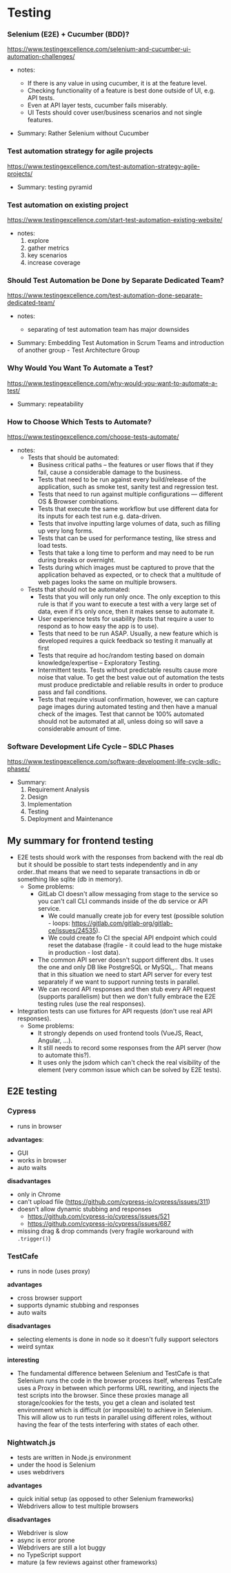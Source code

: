 # Testing

### Selenium (E2E) + Cucumber (BDD)?

https://www.testingexcellence.com/selenium-and-cucumber-ui-automation-challenges/

- notes:

  - If there is any value in using cucumber, it is at the feature level.
  - Checking functionality of a feature is best done outside of UI, e.g. API tests.
  - Even at API layer tests, cucumber fails miserably.
  - UI Tests should cover user/business scenarios and not single features.

- Summary: Rather Selenium without Cucumber

### Test automation strategy for agile projects

https://www.testingexcellence.com/test-automation-strategy-agile-projects/

- Summary: testing pyramid

### Test automation on existing project

https://www.testingexcellence.com/start-test-automation-existing-website/

- notes:
  1. explore
  1. gather metrics
  1. key scenarios
  1. increase coverage

### Should Test Automation be Done by Separate Dedicated Team?

https://www.testingexcellence.com/test-automation-done-separate-dedicated-team/

- notes:

  - separating of test automation team has major downsides

- Summary: Embedding Test Automation in Scrum Teams and introduction of another group - Test Architecture Group

### Why Would You Want To Automate a Test?

https://www.testingexcellence.com/why-would-you-want-to-automate-a-test/

- Summary: repeatability

### How to Choose Which Tests to Automate?

https://www.testingexcellence.com/choose-tests-automate/

- notes:
  - Tests that should be automated:
    - Business critical paths – the features or user flows that if they fail, cause a considerable damage to the business.
    - Tests that need to be run against every build/release of the application, such as smoke test, sanity test and regression test.
    - Tests that need to run against multiple configurations — different OS & Browser combinations.
    - Tests that execute the same workflow but use different data for its inputs for each test run e.g. data-driven.
    - Tests that involve inputting large volumes of data, such as filling up very long forms.
    - Tests that can be used for performance testing, like stress and load tests.
    - Tests that take a long time to perform and may need to be run during breaks or overnight.
    - Tests during which images must be captured to prove that the application behaved as expected, or to check that a multitude of web pages looks the same on multiple browsers.
  - Tests that should not be automated:
    - Tests that you will only run only once. The only exception to this rule is that if you want to execute a test with a very large set of data, even if it’s only once, then it makes sense to automate it.
    - User experience tests for usability (tests that require a user to respond as to how easy the app is to use).
    - Tests that need to be run ASAP. Usually, a new feature which is developed requires a quick feedback so testing it manually at first
    - Tests that require ad hoc/random testing based on domain knowledge/expertise – Exploratory Testing.
    - Intermittent tests. Tests without predictable results cause more noise that value. To get the best value out of automation the tests must produce predictable and reliable results in order to produce pass and fail conditions.
    - Tests that require visual confirmation, however, we can capture page images during automated testing and then have a manual check of the images.
      Test that cannot be 100% automated should not be automated at all, unless doing so will save a considerable amount of time.

### Software Development Life Cycle – SDLC Phases

https://www.testingexcellence.com/software-development-life-cycle-sdlc-phases/

- Summary:
  1. Requirement Analysis
  1. Design
  1. Implementation
  1. Testing
  1. Deployment and Maintenance

## My summary for frontend testing

- E2E tests should work with the responses from backend with the real db but it should be possible to start tests independently and in any order..that means that we need to separate transactions in db or something like sqlite (db in memory).
    - Some problems:
        - GitLab CI doesn't allow messaging from stage to the service so you can't call CLI commands inside of the db service or API service.
            - We could manually create job for every test (possible solution - loops: https://gitlab.com/gitlab-org/gitlab-ce/issues/24535).
            - We could create fo CI the special API endpoint which could reset the database (fragile - it could lead to the huge mistake in production - lost data).
        - The common API server doesn't support different dbs. It uses the one and only DB like PostgreSQL or MySQL,.. That means that in this situation we need to start API server for every test separately if we want to support running tests in parallel.
        - We can record API responses and then stub every API request (supports parallelism) but then we don't fully embrace the E2E testing rules (use the real responses).
- Integration tests can use fixtures for API requests (don't use real API responses).
    - Some problems:
        - It strongly depends on used frontend tools (VueJS, React, Angular, ...).
        - It still needs to record some responses from the API server (how to automate this?).
        - It uses only the jsdom which can't check the real visibility of the element (very common issue which can be solved by E2E tests).

## E2E testing

### Cypress

- runs in browser

**advantages**:

- GUI
- works in browser
- auto waits

**disadvantages**

- only in Chrome
- can't upload file (https://github.com/cypress-io/cypress/issues/311)
- doesn't allow dynamic stubbing and responses
    - https://github.com/cypress-io/cypress/issues/521
    - https://github.com/cypress-io/cypress/issues/687
- missing drag & drop commands (very fragile workaround with `.trigger()`)

### TestCafe

- runs in node (uses proxy)

**advantages**

- cross browser support
- supports dynamic stubbing and responses
- auto waits

**disadvantages**

- selecting elements is done in node so it doesn't fully support selectors
- weird syntax

**interesting**

-  The fundamental difference between Selenium and TestCafe is that Selenium runs the code in the browser process itself, whereas TestCafe uses a Proxy in between which performs URL rewriting, and injects the test scripts into the browser. Since these proxies manage all storage/cookies for the tests, you get a clean and isolated test environment which is difficult (or impossible) to achieve in Selenium. This will allow us to run tests in parallel using different roles, without having the fear of the tests interfering with states of each other.

### Nightwatch.js

- tests are written in Node.js environment
- under the hood is Selenium
- uses webdrivers

**advantages**

- quick initial setup (as opposed to other Selenium frameworks)
- Webdrivers allow to test multiple browsers

**disadvantages**

- Webdriver is slow
- async is error prone
- Webdrivers are still a lot buggy
- no TypeScript support
- mature (a few reviews against other frameworks)
